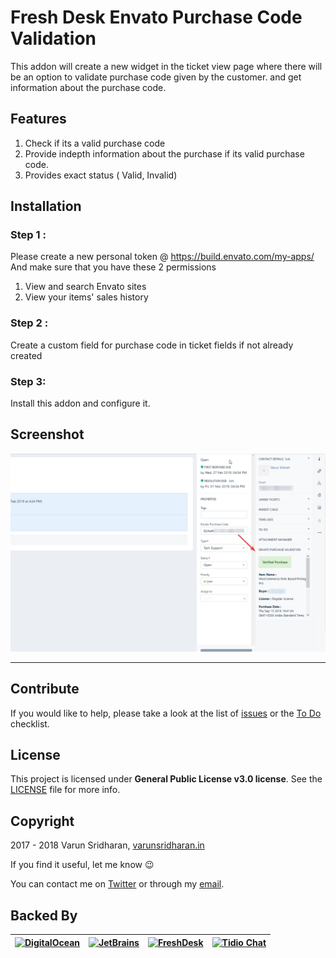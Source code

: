 # Fresh Desk Envato Purchase Code Validation
This addon will create a new widget in the ticket view page where there will be an option to validate purchase code given by the customer. and get information about the purchase code. 

## Features
1. Check if its a valid purchase code
2. Provide indepth information about the purchase if its valid purchase code.
3. Provides exact status ( Valid, Invalid)

## Installation
### Step 1 : 
Please create a new personal token @ https://build.envato.com/my-apps/
And make sure that you have these 2 permissions
1. View and search Envato sites
2. View your items' sales history

### Step 2 :
Create a custom field for purchase code in ticket fields if not already created

### Step 3:
Install this addon and configure it.

## Screenshot
![TicketList View](https://raw.githubusercontent.com/varunsridharan/freshdesk-envato-purchasecode-validation/master/1551195726-12.jpg)

---

## Contribute
If you would like to help, please take a look at the list of
[issues](https://github.com/varunsridharan/freshdesk-envato-purchasecode-validation/issues) or the [To Do](#-todo) checklist.

## License
This project is licensed under **General Public License v3.0 license**. See the [LICENSE](LICENSE) file for more info.

## Copyright
2017 - 2018 Varun Sridharan, [varunsridharan.in](https://varunsridharan.in/)

If you find it useful, let me know :wink:

You can contact me on [Twitter](https://twitter.com/varunsridharan2) or through my [email](mailto:varunsridharan23@gmail.com).


## Backed By
| [![DigitalOcean](https://vsp.ams3.cdn.digitaloceanspaces.com/cdn/DO_Logo_Horizontal_Blue-small.png)](https://s.svarun.in/Ef)           | [![JetBrains](https://vsp.ams3.cdn.digitaloceanspaces.com/cdn/phpstorm-small.png?v3)](https://www.jetbrains.com) | [![FreshDesk](https://vsp.ams3.cdn.digitaloceanspaces.com/cdn/freshdesk.svg)](https://freshdesk.com) | [![Tidio Chat](https://vsp.ams3.cdn.digitaloceanspaces.com/cdn/tidiochat-small.png)](https://tidiochat.com) |
| --- | --- | --- | --- |

